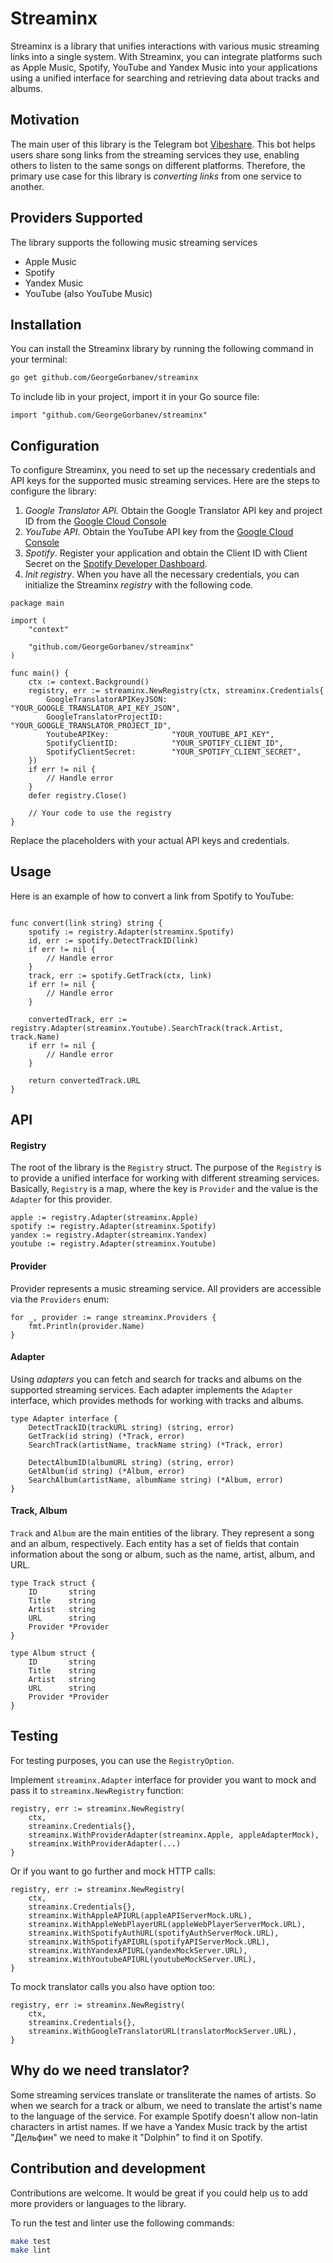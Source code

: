 # Streaminx

Streaminx is a library that unifies interactions with various music streaming links into a single system.
With Streaminx, you can integrate platforms such as Apple Music, Spotify, YouTube and Yandex Music into your applications using a unified interface for searching and retrieving data about tracks and albums.

## Motivation

The main user of this library is the Telegram bot [Vibeshare](https://t.me/vibeshare_bot).
This bot helps users share song links from the streaming services they use, enabling others to listen to the same songs on different platforms.
Therefore, the primary use case for this library is *converting links* from one service to another.

## Providers Supported

The library supports the following music streaming services
- Apple Music
- Spotify
- Yandex Music
- YouTube (also YouTube Music)

## Installation

You can install the Streaminx library by running the following command in your terminal:

``` bash
go get github.com/GeorgeGorbanev/streaminx
```

To include lib in your project, import it in your Go source file:

``` golang
import "github.com/GeorgeGorbanev/streaminx"
```

## Configuration

To configure Streaminx, you need to set up the necessary credentials and API keys for the supported music streaming services.
Here are the steps to configure the library:

1) *Google Translator API.* Obtain the Google Translator API key and project ID from the [Google Cloud Console](https://console.cloud.google.com/apis/credentials)
2) *YouTube API*. Obtain the YouTube API key from the [Google Cloud Console](https://console.cloud.google.com/apis/credentials)
3) *Spotify*. Register your application and obtain the Client ID with Client Secret on the [Spotify Developer Dashboard](https://developer.spotify.com/dashboard).
4) *Init registry*. When you have all the necessary credentials, you can initialize the Streaminx *registry* with the following code.

``` golang
package main

import (
    "context"

    "github.com/GeorgeGorbanev/streaminx"
)

func main() {
    ctx := context.Background()
    registry, err := streaminx.NewRegistry(ctx, streaminx.Credentials{
        GoogleTranslatorAPIKeyJSON: "YOUR_GOOGLE_TRANSLATOR_API_KEY_JSON",
        GoogleTranslatorProjectID:  "YOUR_GOOGLE_TRANSLATOR_PROJECT_ID",
        YoutubeAPIKey:              "YOUR_YOUTUBE_API_KEY",
        SpotifyClientID:            "YOUR_SPOTIFY_CLIENT_ID",
        SpotifyClientSecret:        "YOUR_SPOTIFY_CLIENT_SECRET",
    })
    if err != nil {
        // Handle error
    }
    defer registry.Close()

    // Your code to use the registry
}
```
Replace the placeholders with your actual API keys and credentials.

## Usage

Here is an example of how to convert a link from Spotify to YouTube:

``` golang

func convert(link string) string {
    spotify := registry.Adapter(streaminx.Spotify)
    id, err := spotify.DetectTrackID(link)
    if err != nil {
        // Handle error
    }
    track, err := spotify.GetTrack(ctx, link)
    if err != nil {
        // Handle error
    }

    convertedTrack, err := registry.Adapter(streaminx.Youtube).SearchTrack(track.Artist, track.Name)
    if err != nil {
        // Handle error
    }

    return convertedTrack.URL
}

```

## API

#### Registry

The root of the library is the `Registry` struct.
The purpose of the `Registry` is to provide a unified interface for working with different streaming services.
Basically, `Registry` is a map, where the key is `Provider` and the value is the `Adapter` for this provider.
``` golang
apple := registry.Adapter(streaminx.Apple)
spotify := registry.Adapter(streaminx.Spotify)
yandex := registry.Adapter(streaminx.Yandex)
youtube := registry.Adapter(streaminx.Youtube)
```

#### Provider

Provider represents a music streaming service. All providers are accessible via the `Providers` enum:
``` golang
for _, provider := range streaminx.Providers {
    fmt.Println(provider.Name)
}
```

#### Adapter

Using *adapters* you can fetch and search for tracks and albums on the supported streaming services.
Each adapter implements the `Adapter` interface, which provides methods for working with tracks and albums.

``` golang
type Adapter interface {
	DetectTrackID(trackURL string) (string, error)
	GetTrack(id string) (*Track, error)
	SearchTrack(artistName, trackName string) (*Track, error)

	DetectAlbumID(albumURL string) (string, error)
	GetAlbum(id string) (*Album, error)
	SearchAlbum(artistName, albumName string) (*Album, error)
}
```

#### Track, Album

`Track` and `Album` are the main entities of the library. They represent a song and an album, respectively.
Each entity has a set of fields that contain information about the song or album, such as the name, artist, album, and URL.

``` golang
type Track struct {
    ID       string
    Title    string
    Artist   string
    URL      string
    Provider *Provider
}

type Album struct {
    ID       string
    Title    string
    Artist   string
    URL      string
    Provider *Provider
}
```

## Testing

For testing purposes, you can use the `RegistryOption`.

Implement `streaminx.Adapter` interface for provider you want to mock and pass it to `streaminx.NewRegistry` function:

``` golang
registry, err := streaminx.NewRegistry(
    ctx,
    streaminx.Credentials{},
    streaminx.WithProviderAdapter(streaminx.Apple, appleAdapterMock),
    streaminx.WithProviderAdapter(...)
}
```

Or if you want to go further and mock HTTP calls:

``` golang
registry, err := streaminx.NewRegistry(
    ctx,
    streaminx.Credentials{},
    streaminx.WithAppleAPIURL(appleAPIServerMock.URL),
    streaminx.WithAppleWebPlayerURL(appleWebPlayerServerMock.URL),
    streaminx.WithSpotifyAuthURL(spotifyAuthServerMock.URL),
    streaminx.WithSpotifyAPIURL(spotifyAPIServerMock.URL),
    streaminx.WithYandexAPIURL(yandexMockServer.URL),
    streaminx.WithYoutubeAPIURL(youtubeMockServer.URL),
}
```

To mock translator calls you also have option too:

``` golang
registry, err := streaminx.NewRegistry(
    ctx,
    streaminx.Credentials{},
    streaminx.WithGoogleTranslatorURL(translatorMockServer.URL),
}
```

## Why do we need translator?

Some streaming services translate or transliterate the names of artists.
So when we search for a track or album, we need to translate the artist's name to the language of the service.
For example Spotify doesn't allow non-latin characters in artist names. If we have a Yandex Music track by the artist "Дельфин" we need to make it "Dolphin" to find it on Spotify.


## Contribution and development

Contributions are welcome. It would be great if you could help us to add more providers or languages to the library.

To run the test and linter use the following commands:

```bash
make test
make lint
```

